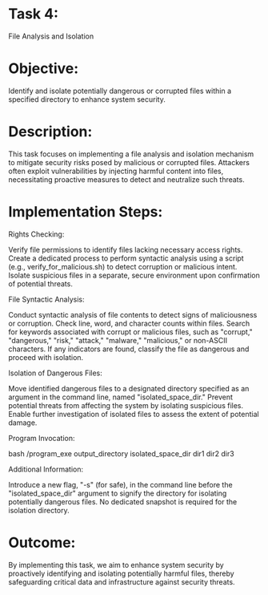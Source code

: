 # Task 4: 
File Analysis and Isolation

# Objective:

Identify and isolate potentially dangerous or corrupted files within a specified directory to enhance system security.

# Description:

This task focuses on implementing a file analysis and isolation mechanism to mitigate security risks posed by malicious or corrupted files. Attackers often exploit vulnerabilities by injecting harmful content into files, necessitating proactive measures to detect and neutralize such threats.

# Implementation Steps:

Rights Checking:

Verify file permissions to identify files lacking necessary access rights.
Create a dedicated process to perform syntactic analysis using a script (e.g., verify_for_malicious.sh) to detect corruption or malicious intent.
Isolate suspicious files in a separate, secure environment upon confirmation of potential threats.

File Syntactic Analysis:

Conduct syntactic analysis of file contents to detect signs of maliciousness or corruption.
Check line, word, and character counts within files.
Search for keywords associated with corrupt or malicious files, such as "corrupt," "dangerous," "risk," "attack," "malware," "malicious," or non-ASCII characters.
If any indicators are found, classify the file as dangerous and proceed with isolation.

Isolation of Dangerous Files:

Move identified dangerous files to a designated directory specified as an argument in the command line, named "isolated_space_dir."
Prevent potential threats from affecting the system by isolating suspicious files.
Enable further investigation of isolated files to assess the extent of potential damage.

Program Invocation:

bash
/program_exe output_directory isolated_space_dir dir1 dir2 dir3

Additional Information:

Introduce a new flag, "-s" (for safe), in the command line before the "isolated_space_dir" argument to signify the directory for isolating potentially dangerous files.
No dedicated snapshot is required for the isolation directory.

 # Outcome:
By implementing this task, we aim to enhance system security by proactively identifying and isolating potentially harmful files, thereby safeguarding critical data and infrastructure against security threats.